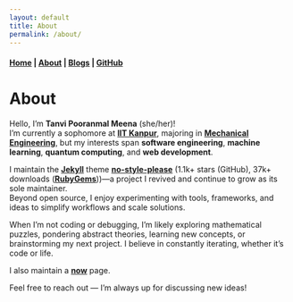 ```yaml
---
layout: default
title: About
permalink: /about/
---
```


#### [Home](/) | [About](/about/) | [Blogs](/blogs/) | [GitHub](https://github.com/tanvincible)

# About

Hello, I’m **Tanvi Pooranmal Meena** (she/her)!  
I’m currently a sophomore at [**IIT Kanpur**](https://www.iitk.ac.in/), majoring in [**Mechanical Engineering**](https://www.iitk.ac.in/me/), but my interests span **software engineering**, **machine learning**, **quantum computing**, and **web development**.

I maintain the [**Jekyll**](https://jekyllrb.com/) theme [**no-style-please**](https://github.com/riggraz/no-style-please) (1.1k+ stars (GitHub), 37k+ downloads ([**RubyGems**](https://rubygems.org/gems/no-style-please/versions/0.4.7?locale=en)))—a project I revived and continue to grow as its sole maintainer.  
Beyond open source, I enjoy experimenting with tools, frameworks, and ideas to simplify workflows and scale solutions.

When I’m not coding or debugging, I’m likely exploring mathematical puzzles, pondering abstract theories, learning new concepts, or brainstorming my next project. I believe in constantly iterating, whether it’s code or life.

I also maintain a [**now**](/now/) page.

Feel free to reach out — I’m always up for discussing new ideas!